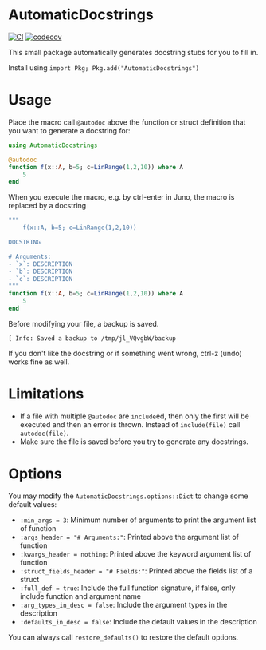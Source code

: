 # AutomaticDocstrings
[![CI](https://github.com/baggepinnen/AutomaticDocstrings.jl/workflows/CI/badge.svg)](https://github.com/baggepinnen/AutomaticDocstrings.jl/actions)
[![codecov](https://codecov.io/gh/baggepinnen/AutomaticDocstrings.jl/branch/master/graph/badge.svg)](https://codecov.io/gh/baggepinnen/AutomaticDocstrings.jl)

This small package automatically generates docstring stubs for you to fill in.

Install using `import Pkg; Pkg.add("AutomaticDocstrings")`

# Usage
Place the macro call `@autodoc` above the function or struct definition that you want to generate a docstring for:
```julia
using AutomaticDocstrings

@autodoc
function f(x::A, b=5; c=LinRange(1,2,10)) where A
    5
end
```
When you execute the macro, e.g. by ctrl-enter in Juno, the macro is replaced by a docstring
```julia
"""
    f(x::A, b=5; c=LinRange(1,2,10))

DOCSTRING

# Arguments:
- `x`: DESCRIPTION
- `b`: DESCRIPTION
- `c`: DESCRIPTION
"""
function f(x::A, b=5; c=LinRange(1,2,10)) where A
    5
end
```
Before modifying your file, a backup is saved.
```julia-repl
[ Info: Saved a backup to /tmp/jl_VQvgbW/backup
```
If you don't like the docstring or if something went wrong, ctrl-z (undo) works fine as well.

# Limitations
- If a file with multiple `@autodoc` are `include`ed, then only the first will be executed and then an error is thrown. Instead of `include(file)` call `autodoc(file)`.
- Make sure the file is saved before you try to generate any docstrings.

# Options
You may modify the `AutomaticDocstrings.options::Dict` to change some default values:
- `:min_args = 3`: Minimum number of arguments to print the argument list of function
- `:args_header = "# Arguments:"`: Printed above the argument list of function
- `:kwargs_header = nothing`: Printed above the keyword argument list of function
- `:struct_fields_header = "# Fields:"`: Printed above the fields list of a struct
- `:full_def = true`: Include the full function signature, if false, only include function and argument name
- `:arg_types_in_desc = false`: Include the argument types in the description
- `:defaults_in_desc = false`: Include the default values in the description

You can always call `restore_defaults()` to restore the default options.
